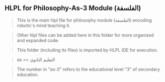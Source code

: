 ## HLPL for Philosophy-As-3 Module (الفلسفة)
>This is the main hlpl file for philosophy module (الفلسفة) encoding robotic's mind teaching it.

>Other hlpl files can be added here in this folder for more organized and expanded code.

>This folder (including its files) is imported by HLPL IDE for execution.

>as == التعليم الثانوي

>The number in "as-3" refers to the educational level "3" of secondary education.
